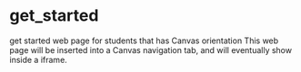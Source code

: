 # get_started
get started web page for students that has Canvas orientation
This web page will be inserted into a Canvas navigation tab, and will eventually show inside a iframe.
